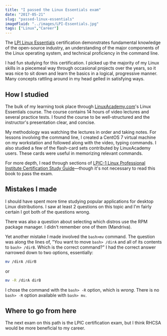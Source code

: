 ```yaml
---
title: "I passed the Linux Essentials exam"
date: "2017-05-21"
slug: "passed-linux-essentials"
imageFluid: "../images/LPI-Essentials.jpg"
tags: ["Linux","Career"]
---
```


The [LPI Linux Essentials](https://www.lpi.org/our-certifications/linux-essentials-overview) certification demonstrates fundamental knowledge of the open-source industry, an understanding of the major components of the Linux operating system, and technical proficiency in the command line.

I had fun studying for this certification. I picked up the majority of my Linux skills in a piecemeal way through occasional projects over the years, so it was nice to sit down and learn the basics in a logical, progressive manner. Many concepts rattling around in my head gelled in satisfying ways.

## How I studied

The bulk of my learning took place through [LinuxAcademy.com](https://linuxacademy.com)'s Linux Essentials course. The course contains 14 hours of video lectures and several practice tests. I found the course to be well-structured and the instructor's presentation clear, and concise.

My methodology was watching the lectures in order and taking notes. For lessons involving the command line, I created a CentOS 7 virtual machine on my workstation and followed along with the video, typing commands. I also studied a few of the flash-card sets contributed by LinuxAcademy users. These cards were useful in memorizing relevant commands.

For more depth, I read through sections of [LPIC-1 Linux Professional Institute Certification Study Guide](http://amzn.to/2rpmgZE)—though it's not necessary to read this book to pass the exam.

## Mistakes I made

I should have spent more time studying popular applications for desktop Linux distributions. I saw at least 2 questions on this topic and I'm fairly certain I got both of the questions wrong.

There was also a question about selecting which distros use the RPM package manager. I didn't remember one of them (Mandriva).

Yet another mistake I made involved the `bash>mv` command. The question was along the lines of, "You want to move `bash> /dirA` and all of its contents to `bash> /dirB`. Which is the correct command?" I had the correct answer narrowed down to two options, essentially:

```bash
mv /dirA /dirB
```

or

```bash
mv -R /dirA dirB
```

I chose the command with the `bash> -R` option, which is *wrong*. There is no `bash> -R` option available with `bash> mv`.

## Where to go from here

The next exam on this path is the LPIC certification exam, but I think RHCSA would be more beneficial to my career.
